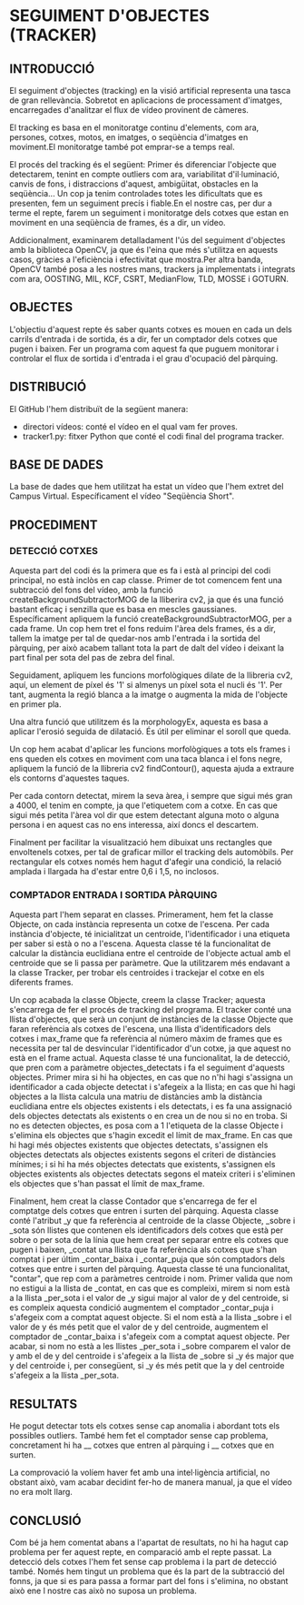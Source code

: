 # SEGUIMENT D'OBJECTES (TRACKER)

## INTRODUCCIÓ

El seguiment d'objectes (tracking) en la visió artificial representa una tasca de gran rellevància. Sobretot en aplicacions de processament d'imatges, encarregades d'analitzar el flux de vídeo provinent de càmeres.

El tracking es basa en el monitoratge continu d'elements, com ara, persones, cotxes, motos, en imatges, o seqüència d'imatges en moviment.El monitoratge també pot emprar-se a temps real. 

El procés del tracking és el següent:
Primer és diferenciar l'objecte que detectarem, tenint en compte outliers com ara, variabilitat d'il·luminació, canvis de fons, i distraccions d'aquest, ambigüitat, obstacles en la seqüència...
Un cop ja tenim controlades totes les dificultats que es presenten, fem un seguiment precís i fiable.En el nostre cas, per dur a terme el repte, farem un seguiment i monitoratge dels cotxes que estan en moviment en una seqüència de frames, és a dir, un vídeo.

Addicionalment, examinarem detalladament l'ús del seguiment d'objectes amb la biblioteca OpenCV, ja que és l'eina que més s'utilitza en aquests casos, gràcies a l'eficiència i efectivitat que mostra.Per altra banda, OpenCV també posa a les nostres mans, trackers ja implementats i integrats com ara, OOSTING, MIL, KCF, CSRT, MedianFlow, TLD, MOSSE i GOTURN.

## OBJECTES

L'objectiu d'aquest repte és saber quants cotxes es mouen en cada un dels carrils d'entrada i de sortida, és a dir, fer un comptador dels cotxes que pugen i baixen. Fer un programa com aquest fa que puguem monitorar i controlar el flux de sortida i d'entrada i el grau d'ocupació del pàrquing.

## DISTRIBUCIÓ

El GitHub l'hem distribuït de la següent manera:
- directori vídeos: conté el vídeo en el qual vam fer proves.
- tracker1.py: fitxer Python que conté el codi final del programa tracker.


## BASE DE DADES

La base de dades que hem utilitzat ha estat un vídeo que l'hem extret del Campus Virtual. Específicament el vídeo "Seqüència Short".


## PROCEDIMENT

### DETECCIÓ COTXES

Aquesta part del codi és la primera que es fa i està al principi del codi principal, no està inclòs en cap classe.
Primer de tot comencem fent una subtracció del fons del vídeo, amb la funció createBackgroundSubtractorMOG de la lliberira cv2, ja que és una funció bastant eficaç i senzilla que es basa en mescles gaussianes.
Específicament apliquem la funció createBackgroundSubtractorMOG, per a cada frame.
Un cop hem tret el fons reduim l'àrea dels frames, és a dir, tallem la imatge per tal de quedar-nos amb l'entrada i la sortida del pàrquing, per això acabem tallant tota la part de dalt del vídeo i deixant la part final per sota del pas de zebra del final.

Seguidament, apliquem les funcions morfològiques dilate de la llibreria cv2, aquí, un element de píxel és '1' si almenys un píxel sota el nucli és '1'. Per tant, augmenta la regió blanca a la imatge o augmenta la mida de l'objecte en primer pla.

Una altra funció que utilitzem és la morphologyEx, aquesta es basa a aplicar l'erosió seguida de dilatació. És útil per eliminar el soroll que queda.

Un cop hem acabat d'aplicar les funcions morfològiques a tots els frames i ens queden els cotxes en moviment com una taca blanca i el fons negre, apliquem la funció de la llibreria cv2 findContour(), aquesta ajuda a extraure els contorns d'aquestes taques.

Per cada contorn detectat, mirem la seva àrea, i sempre que sigui més gran a 4000, el tenim en compte, ja que l'etiquetem com a cotxe. En cas que sigui més petita l'àrea vol dir que estem detectant alguna moto o alguna persona i en aquest cas no ens interessa, així doncs el descartem.

Finalment per facilitar la visualització hem dibuixat uns rectangles que envoltenels cotxes, per tal de graficar millor el tracking dels automòbils.
Per rectangular els cotxes només hem hagut d'afegir una condició, la relació amplada i llargada ha d'estar entre 0,6 i 1,5, no inclosos.



### COMPTADOR ENTRADA I SORTIDA PÀRQUING

Aquesta part l'hem separat en classes. Primerament, hem fet la classe Objecte, on cada instància representa un cotxe de l'escena.
Per cada instància d'objecte, té inicialitzat un centroide, l'identificador i una etiqueta per saber si està o no a l'escena. Aquesta classe té la funcionalitat de calcular la distància euclidiana entre el centroide de l'objecte actual amb el centroide que se li passa per paràmetre.
Que la utilitzarem més endavant a la classe Tracker, per trobar els centroides i trackejar el cotxe en els diferents frames.

Un cop acabada la classe Objecte, creem la classe Tracker; aquesta s'encarrega de fer el procés de tracking del programa.
El tracker conté una llista d'objectes, que serà un conjunt de instàncies de la classe Objecte que faran referència als cotxes de l'escena, una llista d'identificadors dels cotxes i max_frame que fa referència al número màxim de frames que es necessita per tal de desvincular l'identificador d'un cotxe, ja que aquest no està en el frame actual.
Aquesta classe té una funcionalitat, la de detecció, que pren com a paràmetre objectes_detectats i fa el seguiment d'aquests objectes.
Primer mira si hi ha objectes, en cas que no n'hi hagi s'assigna un identificador a cada objecte detectat i s'afegeix a la llista; en cas que hi hagi objectes a la llista calcula una matriu de distàncies amb la distància euclidiana entre els objectes existents i els detectats, i es fa una assignació dels objectes detectats als existents o en crea un de nou si no en troba.
Si no es detecten objectes, es posa com a 1 l'etiqueta de la classe Objecte i s'elimina els objectes que s'hagin excedit el límit de max_frame.
En cas que hi hagi més objectes existents que objectes detectats, s'assignen els objectes detectats als objectes existents segons el criteri de distàncies mínimes; i si hi ha més objectes detectats que existents, s'assignen els objectes existents als objectes detectats segons el mateix criteri i s'eliminen els objectes que s'han passat el límit de max_frame.

Finalment, hem creat la classe Contador que s'encarrega de fer el comptatge dels cotxes que entren i surten del pàrquing.
Aquesta classe conté l'atribut _y que fa referència al centroide de la classe Objecte, _sobre i _sota són llistes que contenen els identificadors dels cotxes que està per sobre o per sota de la línia que hem creat per separar entre els cotxes que pugen i baixen, _contat una llista que fa referència als cotxes que s'han comptat i per últim _contar_baixa i _contar_puja que són comptadors dels cotxes que entre i surten del pàrquing.
Aquesta classe té una funcionalitat, "contar", que rep com a paràmetres centroide i nom. Primer valida que nom no estigui a la llista de _contat, en cas que es compleixi, mirem si nom està a la llista _per_sota i el valor de _y sigui major al valor de y del centroide, si es compleix aquesta condició augmentem el comptador _contar_puja i s'afegeix com a comptat aquest objecte.
Si el nom està a la llista _sobre i el valor de y és més petit que el valor de y del centroide, augmentem el comptador de _contar_baixa i s'afegeix com a comptat aquest objecte.
Per acabar, si nom no està a les llistes _per_sota i _sobre comparem el valor de y amb el de y del centroide i s'afegeix a la llista de _sobre si _y és major que y del centroide i, per consegüent, si _y és més petit que la y del centroide s'afegeix a la llista _per_sota.

## RESULTATS

He pogut detectar tots els cotxes sense cap anomalia i abordant tots els possibles outliers.
També hem fet el comptador sense cap problema, concretament hi ha __ cotxes que entren al pàrquing i __ cotxes que en surten.

La comprovació la volíem haver fet amb una intel·ligència artificial, no obstant això, vam acabar decidint fer-ho de manera manual, ja que el vídeo no era molt llarg.

## CONCLUSIÓ

Com bé ja hem comentat abans a l'apartat de resultats, no hi ha hagut cap problema per fer aquest repte, en comparació amb el repte passat.
La detecció dels cotxes l'hem fet sense cap problema i la part de detecció també.
Només hem tingut un problema que és la part de la subtracció del fonns, ja que si es para passa a formar part del fons i s'elimina, no obstant això ene l nostre cas això no suposa un problema.
